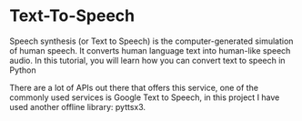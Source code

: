 # Text-To-Speech

Speech synthesis (or Text to Speech) is the computer-generated simulation of human speech. It converts human language text into human-like speech audio.
In this tutorial, you will learn how you can convert text to speech in Python

There are a lot of APIs out there that offers this service, one of the commonly used services is Google Text to Speech, 
in this project  I have used another offline library: pyttsx3.
